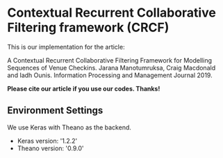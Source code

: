 # Contextual Recurrent Collaborative Filtering framework (CRCF)

This is our implementation for the article:

A Contextual Recurrent Collaborative Filtering Framework for Modelling Sequences of Venue Checkins. Jarana Manotumruksa, Craig Macdonald and Iadh Ounis. Information Processing and Management Journal 2019.

**Please cite our article if you use our codes. Thanks!** 

## Environment Settings
We use Keras with Theano as the backend. 
- Keras version:  '1.2.2'
- Theano version: '0.9.0'
